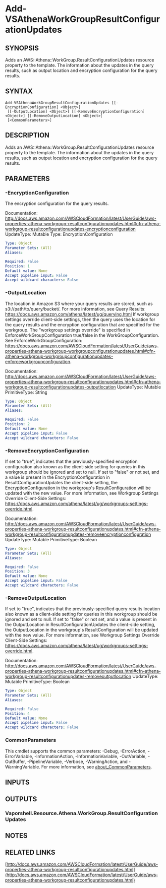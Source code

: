 # Add-VSAthenaWorkGroupResultConfigurationUpdates

## SYNOPSIS
Adds an AWS::Athena::WorkGroup.ResultConfigurationUpdates resource property to the template.
The information about the updates in the query results, such as output location and encryption configuration for the query results.

## SYNTAX

```
Add-VSAthenaWorkGroupResultConfigurationUpdates [[-EncryptionConfiguration] <Object>]
 [[-OutputLocation] <Object>] [[-RemoveEncryptionConfiguration] <Object>] [[-RemoveOutputLocation] <Object>]
 [<CommonParameters>]
```

## DESCRIPTION
Adds an AWS::Athena::WorkGroup.ResultConfigurationUpdates resource property to the template.
The information about the updates in the query results, such as output location and encryption configuration for the query results.

## PARAMETERS

### -EncryptionConfiguration
The encryption configuration for the query results.

Documentation: http://docs.aws.amazon.com/AWSCloudFormation/latest/UserGuide/aws-properties-athena-workgroup-resultconfigurationupdates.html#cfn-athena-workgroup-resultconfigurationupdates-encryptionconfiguration
UpdateType: Mutable
Type: EncryptionConfiguration

```yaml
Type: Object
Parameter Sets: (All)
Aliases:

Required: False
Position: 1
Default value: None
Accept pipeline input: False
Accept wildcard characters: False
```

### -OutputLocation
The location in Amazon S3 where your query results are stored, such as s3://path/to/query/bucket/.
For more information, see Query Results: https://docs.aws.amazon.com/athena/latest/ug/querying.html If workgroup settings override client-side settings, then the query uses the location for the query results and the encryption configuration that are specified for the workgroup.
The "workgroup settings override" is specified in EnforceWorkGroupConfiguration true/false in the WorkGroupConfiguration.
See EnforceWorkGroupConfiguration: https://docs.aws.amazon.com/AWSCloudFormation/latest/UserGuide/aws-properties-athena-workgroup-workgroupconfigurationupdates.html#cfn-athena-workgroup-workgroupconfigurationupdates-enforceworkgroupconfiguration.

Documentation: http://docs.aws.amazon.com/AWSCloudFormation/latest/UserGuide/aws-properties-athena-workgroup-resultconfigurationupdates.html#cfn-athena-workgroup-resultconfigurationupdates-outputlocation
UpdateType: Mutable
PrimitiveType: String

```yaml
Type: Object
Parameter Sets: (All)
Aliases:

Required: False
Position: 2
Default value: None
Accept pipeline input: False
Accept wildcard characters: False
```

### -RemoveEncryptionConfiguration
If set to "true", indicates that the previously-specified encryption configuration also known as the client-side setting for queries in this workgroup should be ignored and set to null.
If set to "false" or not set, and a value is present in the EncryptionConfiguration in ResultConfigurationUpdates the client-side setting, the EncryptionConfiguration in the workgroup's ResultConfiguration will be updated with the new value.
For more information, see Workgroup Settings Override Client-Side Settings: https://docs.aws.amazon.com/athena/latest/ug/workgroups-settings-override.html.

Documentation: http://docs.aws.amazon.com/AWSCloudFormation/latest/UserGuide/aws-properties-athena-workgroup-resultconfigurationupdates.html#cfn-athena-workgroup-resultconfigurationupdates-removeencryptionconfiguration
UpdateType: Mutable
PrimitiveType: Boolean

```yaml
Type: Object
Parameter Sets: (All)
Aliases:

Required: False
Position: 3
Default value: None
Accept pipeline input: False
Accept wildcard characters: False
```

### -RemoveOutputLocation
If set to "true", indicates that the previously-specified query results location also known as a client-side setting for queries in this workgroup should be ignored and set to null.
If set to "false" or not set, and a value is present in the OutputLocation in ResultConfigurationUpdates the client-side setting, the OutputLocation in the workgroup's ResultConfiguration will be updated with the new value.
For more information, see Workgroup Settings Override Client-Side Settings: https://docs.aws.amazon.com/athena/latest/ug/workgroups-settings-override.html.

Documentation: http://docs.aws.amazon.com/AWSCloudFormation/latest/UserGuide/aws-properties-athena-workgroup-resultconfigurationupdates.html#cfn-athena-workgroup-resultconfigurationupdates-removeoutputlocation
UpdateType: Mutable
PrimitiveType: Boolean

```yaml
Type: Object
Parameter Sets: (All)
Aliases:

Required: False
Position: 4
Default value: None
Accept pipeline input: False
Accept wildcard characters: False
```

### CommonParameters
This cmdlet supports the common parameters: -Debug, -ErrorAction, -ErrorVariable, -InformationAction, -InformationVariable, -OutVariable, -OutBuffer, -PipelineVariable, -Verbose, -WarningAction, and -WarningVariable. For more information, see [about_CommonParameters](http://go.microsoft.com/fwlink/?LinkID=113216).

## INPUTS

## OUTPUTS

### Vaporshell.Resource.Athena.WorkGroup.ResultConfigurationUpdates
## NOTES

## RELATED LINKS

[http://docs.aws.amazon.com/AWSCloudFormation/latest/UserGuide/aws-properties-athena-workgroup-resultconfigurationupdates.html](http://docs.aws.amazon.com/AWSCloudFormation/latest/UserGuide/aws-properties-athena-workgroup-resultconfigurationupdates.html)

